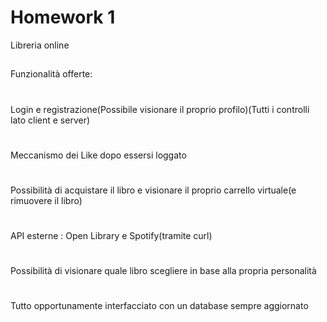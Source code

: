 # Homework 1
Libreria online
##
Funzionalità offerte:
#
Login e registrazione(Possibile visionare il proprio profilo)(Tutti i controlli lato client e server)
#
Meccanismo dei Like dopo essersi loggato
#
Possibilità di acquistare il libro e visionare il proprio carrello virtuale(e rimuovere il libro)
#
API esterne : Open Library e Spotify(tramite curl)
#
Possibilità di visionare quale libro scegliere in base alla propria personalità
#
Tutto opportunamente interfacciato con un database sempre aggiornato
